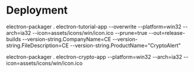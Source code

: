 Deployment
==========

electron-packager . electron-tutorial-app --overwrite  --platform=win32 --arch=ia32 --icon=assets/icons/win/icon.ico --prune=true --out=release-builds --version-string.CompanyName=CE --version-string.FileDescription=CE --version-string.ProductName="CryptoAlert"

electron-packager . electron-crypto-app --platform=win32 --arch=ia32 --icon=assets/icons/win/icon.ico

